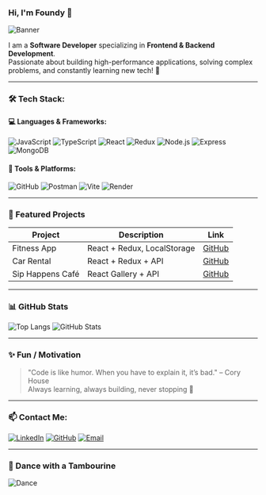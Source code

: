 ### Hi, I'm Foundy 👋

![Banner](https://user-images.githubusercontent.com/yourusername/banner-image.gif)

I am a **Software Developer** specializing in **Frontend & Backend Development**.  
Passionate about building high-performance applications, solving complex problems, and constantly learning new tech! 🚀

---

### 🛠️ Tech Stack:

#### 💻 Languages & Frameworks:
![JavaScript](https://img.shields.io/badge/JavaScript-F7DF1E?style=for-the-badge&logo=javascript&logoColor=black)
![TypeScript](https://img.shields.io/badge/TypeScript-007ACC?style=for-the-badge&logo=typescript&logoColor=white)
![React](https://img.shields.io/badge/React-20232A?style=for-the-badge&logo=react&logoColor=61DAFB)
![Redux](https://img.shields.io/badge/Redux-764ABC?style=for-the-badge&logo=redux&logoColor=white)
![Node.js](https://img.shields.io/badge/Node.js-43853D?style=for-the-badge&logo=node-dot-js&logoColor=white)
![Express](https://img.shields.io/badge/Express-000000?style=for-the-badge&logo=express&logoColor=white)
![MongoDB](https://img.shields.io/badge/MongoDB-4EA94B?style=for-the-badge&logo=mongodb&logoColor=white)

#### 🔧 Tools & Platforms:
![GitHub](https://img.shields.io/badge/GitHub-181717?style=for-the-badge&logo=github&logoColor=white)
![Postman](https://img.shields.io/badge/Postman-FF6C37?style=for-the-badge&logo=postman&logoColor=white)
![Vite](https://img.shields.io/badge/Vite-646CFF?style=for-the-badge&logo=vite&logoColor=white)
![Render](https://img.shields.io/badge/Render-46E3B7?style=for-the-badge&logo=render&logoColor=black)

---

### 🚀 Featured Projects

| Project | Description | Link |
|---------|-------------|------|
| Fitness App | React + Redux, LocalStorage | [GitHub](https://github.com/FoUndY121/fitness-app) |
| Car Rental | React + Redux + API | [GitHub](https://github.com/FoUndY121/rental-car) |
| Sip Happens Café | React Gallery + API | [GitHub](https://github.com/FoUndY121/sip-happens-cafe) |

---

### 📊 GitHub Stats
![Top Langs](https://github-readme-stats.vercel.app/api/top-langs/?username=FoUndY121&layout=compact&theme=radical)
![GitHub Stats](https://github-readme-stats.vercel.app/api?username=FoUndY121&show_icons=true&theme=radical)

---

### ✨ Fun / Motivation
> "Code is like humor. When you have to explain it, it’s bad." – Cory House  
> Always learning, always building, never stopping 🚀

---

### 📫 Contact Me:
[![LinkedIn](https://img.shields.io/badge/LinkedIn-blue?style=for-the-badge&logo=linkedin)](https://www.linkedin.com/in/vladyslav-mashyrov-009156263)
[![GitHub](https://img.shields.io/badge/GitHub-black?style=for-the-badge&logo=github)](https://github.com/FoUndY121)
[![Email](https://img.shields.io/badge/Email-D14836?style=for-the-badge&logo=gmail&logoColor=white)](mailto:foundybash@gmail.com)

---

### 💃 Dance with a Tambourine
![Dance](https://media.giphy.com/media/l0MYt5jPR6QX5pnqM/giphy.gif)
